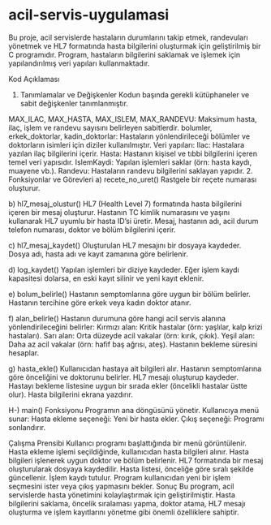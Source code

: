# acil-servis-uygulamasi
Bu proje, acil servislerde hastaların durumlarını takip etmek, randevuları yönetmek ve HL7 formatında hasta bilgilerini oluşturmak için geliştirilmiş bir C programıdır. Program, hastaların bilgilerini saklamak ve işlemek için yapılandırılmış veri yapıları kullanmaktadır.

Kod Açıklaması
1. Tanımlamalar ve Değişkenler
Kodun başında gerekli kütüphaneler ve sabit değişkenler tanımlanmıştır.

MAX_ILAC, MAX_HASTA, MAX_ISLEM, MAX_RANDEVU: Maksimum hasta, ilaç, işlem ve randevu sayısını belirleyen sabitlerdir.
bolumler, erkek_doktorlar, kadin_doktorlar: Hastaların yönlendirileceği bölümler ve doktorların isimleri için diziler kullanılmıştır.
Veri yapıları:
Ilac: Hastalara yazılan ilaç bilgilerini içerir.
Hasta: Hastanın kişisel ve tıbbi bilgilerini içeren temel veri yapısıdır.
IslemKaydi: Yapılan işlemleri saklar (örn: hasta kaydı, muayene vb.).
Randevu: Hastaların randevu bilgilerini saklayan yapıdır.
2. Fonksiyonlar ve Görevleri
a) recete_no_uret()
Rastgele bir reçete numarası oluşturur.

b) hl7_mesaj_olustur()
HL7 (Health Level 7) formatında hasta bilgilerini içeren bir mesaj oluşturur.
Hastanın TC kimlik numarasını ve yaşını kullanarak HL7 uyumlu bir hasta ID’si üretir.
Mesaj, hastanın adı, acil durum telefon numarası, doktor ve bölüm bilgilerini içerir.


c) hl7_mesaj_kaydet()
Oluşturulan HL7 mesajını bir dosyaya kaydeder.
Dosya adı, hasta adı ve kayıt zamanına göre belirlenir.


d) log_kaydet()
Yapılan işlemleri bir diziye kaydeder.
Eğer işlem kaydı kapasitesi dolarsa, en eski kayıt silinir ve yeni kayıt eklenir.


e) bolum_belirle()
Hastanın semptomlarına göre uygun bir bölüm belirler.
Hastanın tercihine göre erkek veya kadın doktor atanır.


f) alan_belirle()
Hastanın durumuna göre hangi acil servis alanına yönlendirileceğini belirler:
Kırmızı alan: Kritik hastalar (örn: yaşlılar, kalp krizi hastaları).
Sarı alan: Orta düzeyde acil vakalar (örn: kırık, çıkık).
Yeşil alan: Daha az acil vakalar (örn: hafif baş ağrısı, ateş).
Hastanın bekleme süresini hesaplar.


g) hasta_ekle()
Kullanıcıdan hastaya ait bilgileri alır.
Hastanın semptomlarına göre önceliğini ve doktorunu belirler.
HL7 mesajı oluşturup kaydeder.
Hastayı bekleme listesine uygun bir sırada ekler (öncelikli hastalar üstte olur).
Hasta bilgilerini ekrana yazdırır.


H-) main() Fonksiyonu
Programın ana döngüsünü yönetir.
Kullanıcıya menü sunar:
Hasta ekleme seçeneği: Yeni bir hasta ekler.
Çıkış seçeneği: Programı sonlandırır.


Çalışma Prensibi
Kullanıcı programı başlattığında bir menü görüntülenir.
Hasta ekleme işlemi seçildiğinde, kullanıcıdan hasta bilgileri alınır.
Hasta bilgileri işlenerek uygun doktor ve bölüm belirlenir.
HL7 formatında bir mesaj oluşturularak dosyaya kaydedilir.
Hasta listesi, önceliğe göre sıralı şekilde güncellenir.
İşlem kaydı tutulur.
Program kullanıcıdan yeni bir işlem seçmesini ister veya çıkış yapmasını bekler.
Sonuç
Bu program, acil servislerde hasta yönetimini kolaylaştırmak için geliştirilmiştir. Hasta bilgilerini saklama, öncelik sıralaması yapma, doktor atama, HL7 mesajı oluşturma ve işlem kayıtlarını yönetme gibi önemli özelliklere sahiptir.
